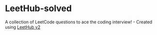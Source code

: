# LeetHub-solved
A collection of LeetCode questions to ace the coding interview! - Created using [LeetHub v2](https://github.com/arunbhardwaj/LeetHub-2.0)

